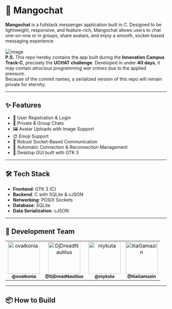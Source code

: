 # 🥭 Mangochat

**Mangochat** is a fullstack messenger application built in C. Designed to be lightweight, responsive, and feature-rich, Mangochat allows users to chat one-on-one or in groups, share avatars, and enjoy a smooth, socket-based messaging experience.
<br><br>
![image](https://github.com/user-attachments/assets/3a6d7fbb-303d-43c9-9e83-981f118896bd) <br>
<b>P.S.</b> This repo hereby contains the app built during the <strong>Innovation Campus Track-C</strong>, precisely the <strong>UCHAT challenge</strong>.
Developed in under <strong>40 days</strong>, it may contain <em>atrocious programming war crimes</em> due to the applied pressure.<br>
Because of the commit names, a serialized version of this repo will remain private for eternity.

---

## ✨ Features

- 📝 User Registration & Login
- 💬 Private & Group Chats
- 🖼️ Avatar Uploads with Image Support
- 😊 Emoji Support
- 🔌 Robust Socket-Based Communication
- 🔁 Automatic Connection & Reconnection Management
- 🎨 Desktop GUI built with GTK 3

---

## 🛠️ Tech Stack

- **Frontend**: GTK 3 (C)
- **Backend**: C with SQLite & cJSON
- **Networking**: POSIX Sockets
- **Database**: SQLite
- **Data Serialization**: cJSON

---

## 👥 Development Team

<table>
  <tr>
    <td align="center">
      <a href="https://github.com/ovalkonia">
        <img src="https://github.com/ovalkonia.png" width="100px;" alt="ovalkonia"/>
        <br /><sub><b>@ovalkonia</b></sub>
      </a>
    </td>
    <td align="center">
      <a href="https://github.com/DjDreadNautilus">
        <img src="https://github.com/DjDreadNautilus.png" width="100px;" alt="DjDreadNautilus"/>
        <br /><sub><b>@DjDreadNautilus</b></sub>
      </a>
    </td>
    <td align="center">
      <a href="https://github.com/niykuta">
        <img src="https://github.com/niykuta.png" width="100px;" alt="niykuta"/>
        <br /><sub><b>@niykuta</b></sub>
      </a>
    </td>
    <td align="center">
      <a href="https://github.com/IliaGamazin">
        <img src="https://github.com/IliaGamazin.png" width="100px;" alt="IliaGamazin"/>
        <br /><sub><b>@IliaGamazin</b></sub>
      </a>
    </td>
  </tr>
</table>

---

## 📦 How to Build

